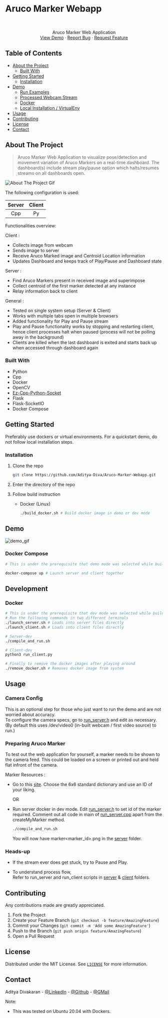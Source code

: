 # Aruco Marker Webapp

<!-- PROJECT LOGO -->
<br />
  <p align="center">
    Aruco Marker Web Application
    <br />
    <a href="#about-the-project">View Demo</a>
    ·
    <a href="https://github.com/Aditya-Diva/Aruco-Marker-Webapp/issues">Report Bug</a>
    ·
    <a href="https://github.com/Aditya-Diva/Aruco-Marker-Webapp/issues">Request Feature</a>
  </p>


## Table of Contents

* [About the Project](#about-the-project)
  * [Built With](#built-with)
* [Getting Started](#getting-started)
  * [Installation](#installation)
* [Demo](#demo)
  * [Run Examples](#run-examples)
  * [Processed Webcam Stream](#processed-webcam-stream)
  * [Docker](#docker)
  * [Local Installation / VirtualEnv](#local-installation-/-virtualenv)
* [Usage](#usage)
* [Contributing](#contributing)
* [License](#license)
* [Contact](#contact)

## About The Project

> Aruco Marker Web Application to visualize pose/detection and movement variation of Aruco Markers on a real-time dashboard. The dashboard(s) include stream play/pause option which halts/resumes streams on all dashboards open.

![About The Project Gif](imgs/short_demo.gif)

The following configuration is used:

| Server | Client |
|  :---: | :---:  |
|  Cpp   |   Py   |

Functionalities overview:

Client :
* Collects image from webcam
* Sends image to server
* Receive Aruco Marked image and Centroid Location information
* Updates Dashboard and keeps track of Play/Pause and Dashboard state

Server :
* Find Aruco Markers present in received image and superimpose
* Collect centroid of the first marker detected at any instance
* Relay information back to client

General :
* Tested on single system setup (Server & Client)
* Works with multiple tabs open in multiple browsers
* Added functionality for Play and Pause stream
* Play and Pause functionality works by stopping and restarting client, hence client processes halt when paused (process will not be polling away in the background)
* Clients are killed when the last dashboard is exited and starts back up when accessed through dashboard again

### Built With

* Python
* Cpp
* Docker
* OpenCV
* [Ez-Cpp-Python-Socket](https://github.com/Aditya-Diva/Ez-Cpp-Python-Socket)
* Flask
* Flask-SocketIO
* Docker Compose

## Getting Started

Preferably use dockers or virtual environments.
For a quickstart demo, do not follow local installation steps.

### Installation

1. Clone the repo
    ```sh
    git clone https://github.com/Aditya-Diva/Aruco-Marker-Webapp.git
    ```
2. Enter the directory of the repo

3. Follow build instruction
    * Docker (Linux)
        ``` sh
        ./build_docker.sh # Build docker image in demo or dev mode
        ```

## Demo
![demo_gif](imgs/demo.gif)

### Docker Compose

```sh
# This is under the prerequisite that demo mode was selected while building

docker-compose up # Launch server and client together
```

## Development
### Docker

```sh
# This is under the prerequisite that dev mode was selected while building
# Run the following commands in two different terminals
./launch_server.sh # Loads into server files directly 
./launch_client.sh # Loads into client files directly

# Server-dev
./compile_and_run.sh

# Client-dev
python3 run_client.py

# Finally to remove the docker images after playing around
./remove_docker.sh # Removes docker image from system
```

## Usage

### Camera Config
This is an optional step for those who just want to run the demo and are not worried about accuracy. \
To configure the camera specs, go to [run_server.h](server/run_server.h) and edit as necessary.
(By default this uses /dev/video0 (in-built webcam / first video source) to run.)

### Preparing Aruco Marker
To test out the web application for yourself, a marker needs to be shown to the camera feed. This could be loaded on a screen or printed out and held flat infront of the camera.

Marker Resources :
* Go to this [site](https://chev.me/arucogen/). Choose the 6x6 standard dictionary and use an ID of your liking.

  OR

* Run server docker in dev mode. Edit [run_server.h](server/run_server.h) to set id of the marker required. Comment out all code in main of [run_server.cpp](server/run_server.cpp) apart from the createMyMarker method.
  ````sh
  ./compile_and_run.sh
  ````
  You will now have marker\<marker_id\>.png in the [server](server) folder.

### Heads-up
* If the stream ever does get stuck, try to Pause and Play.

* To understand process flow, \
Refer to run_server and run_client scripts in [server](server/) & [client](client/) folders.

## Contributing

Any contributions made are greatly appreciated.

1. Fork the Project
2. Create your Feature Branch (`git checkout -b feature/AmazingFeature`)
3. Commit your Changes (`git commit -m 'Add some AmazingFeature'`)
4. Push to the Branch (`git push origin feature/AmazingFeature`)
5. Open a Pull Request

## License

Distributed under the MIT License. See [`LICENSE`](LICENSE) for more information.

## Contact

Aditya Divakaran - [@LinkedIn](https://www.linkedin.com/in/aditya-divakaran/) - [@Github](https://github.com/Aditya-Diva) - [@GMail](adi.develops@gmail.com)

Note:

* This was tested on Ubuntu 20.04 with Dockers.
